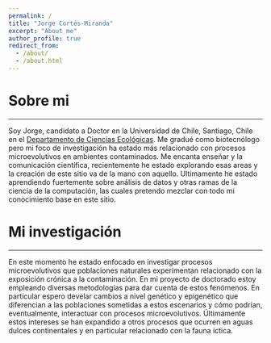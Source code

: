 ```yaml
---
permalink: /
title: "Jorge Cortés-Miranda"
excerpt: "About me"
author_profile: true
redirect_from: 
  - /about/
  - /about.html
---
```


# Sobre mi
------
Soy Jorge, candidato a Doctor en la Universidad de Chile, Santiago, Chile en el [Departamento de Ciencias Ecológicas](http://ciencias.uchile.cl/departamentos/ciencias-ecologicas/presentacion.html). Me gradué como biotecnólogo pero mi foco de investigación ha estado más relacionado con procesos microevolutivos en ambientes contaminados. Me encanta enseñar y la comunicación científica, recientemente he estado explorando esas areas y la creación de este sitio va de la mano con aquello. Ultimamente he estado aprendiendo fuertemente sobre análisis de datos y otras ramas de la ciencia de la computación, las cuales pretendo mezclar con todo mi conocimiento base en este sitio.

# Mi investigación
------
En este momento he estado enfocado en investigar procesos microevolutivos que poblaciones naturales experimentan relacionado con la exposición crónica a la contaminación. En mi proyecto de doctorado estoy empleando diversas metodologías para dar cuenta de estos fenómenos. En particular espero develar cambios a nivel genético y epigenético que diferencian a las poblaciones sometidas a estos escenarios y cómo podrían, eventualmente, interactuar con procesos microevolutivos. Últimamente estos intereses se han expandido a otros procesos que ocurren en aguas dulces continentales y en particular relacionado con la fauna íctica.
